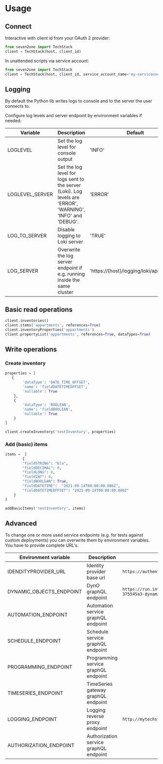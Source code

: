 # Usage

## Connect

Interactive with client id from your OAuth 2 provider:

```python
from seven2one import TechStack
client = TechStack(host, client_id)
```

In unattended scripts via service account:

```python
from seven2one import TechStack
client = TechStack(host, client_id, service_account_name='my-serviceuser', service_account_secret='some token')
```

## Logging

By default the Python lib writes logs to console and to the server the user connects to.

Configure log levels and server endpoint by environment variables if needed:

| Variable       | Description | Default |
| -------------- | ----------- | ------- |
|LOGLEVEL        | Set the log level for console output | 'INFO' |
|LOGLEVEL_SERVER | Set the log level for logs sent to the server (Loki). Log levels are 'ERROR', 'WARNING', 'INFO' and 'DEBUG'. | 'ERROR' |
|LOG_TO_SERVER   | Disable logging to Loki server | 'TRUE' |
|LOG_SERVER      | Overwrite the log server endpoint if e.g. running inside the same cluster | 'https://{host}/logging/loki/api/v1/push' |

## Basic read operations

```python
client.inventories()
client.items('appartments', references=True)
client.inventoryProperties('appartments')
client.propertyList('appartments', references=True, dataTypes=True)
```

## Write operations

### Create inventory

```python
properties = [
   {
        'dataType': 'DATE_TIME_OFFSET',
        'name': 'fieldDATETIMEOFFSET',
        'nullable': True
    },
    {
        'dataType': 'BOOLEAN',
        'name': 'fieldBOOLEAN',
        'nullable': True
    }
]

client.createInventory('testInventory', properties)
```

### Add (basic) items

```python
items =  [
        {
        "fieldSTRING": "bla",
        "fieldDECIMAL": 0,
        "fieldLONG": 0,
        "fieldINT": 0,
        "fieldBOOLEAN": True,
        "fieldDATETIME":  "2021-09-14T00:00:00.000Z",
        "fieldDATETIMEOFFSET": "2021-09-14T00:00:00.000Z"
    }
]

addBasicItems('testInventory', items)

```

## Advanced

To change one or more used service endpoints (e.g. for tests against custom deployments) you can overwrite them by environment variables. You have to provide complete URL's.

| Environment variable | Description | Example |
| -------------------- | --|--|
| IDENDITYPROVIDER_URL     | Identity provider base url | `https://authentik.mytechstack` |
| DYNAMIC_OBJECTS_ENDPOINT | DynO graphQL endpoint | `https://run.integrationtest.s2o.dev/itest-375545a3-dynamic-objects/graphql/` |
| AUTOMATION_ENDPOINT      | Automation service graphQL endpoint |  |
| SCHEDULE_ENDPOINT        | Schedule service graphQL endpoint | |
| PROGRAMMING_ENDPOINT     | Programming service graphQL endpoint | |
| TIMESERIES_ENDPOINT      | TimeSeries gateway graphQL endpoint | |
| LOGGING_ENDPOINT         | Logging reverse proxy endpoint | `http://mytechstack:8123/loki/api/v1/push` |
| AUTHORIZATION_ENDPOINT   | Authorization service graphQL endpoint | |
